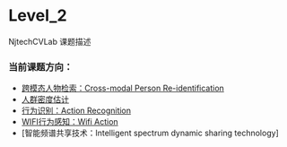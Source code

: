# Level_2

NjtechCVLab 课题描述  

### 当前课题方向：
+ [跨模态人物检索：Cross-modal Person Re-identification](https://github.com/NjtechCVLab/Level_2/tree/main/Cross_Modal_Reid)
+ [人群密度估计](https://github.com/NjtechCVLab/Level_2/tree/main/Crowd_Counting)
+ [行为识别：Action Recognition](https://github.com/NjtechCVLab/Level_2/tree/main/Action_Recognition)
+ [WIFI行为感知：Wifi Action](https://github.com/NjtechCVLab/Level_2/tree/main/Wifi_Action)
+ [智能频谱共享技术：Intelligent spectrum dynamic sharing technology]
